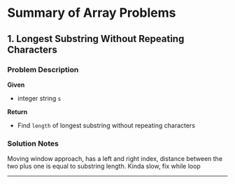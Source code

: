 # Summary of Array Problems

## 1. Longest Substring Without Repeating Characters
### Problem Description
**Given**
- integer string `s`

**Return**
- Find `length` of longest substring without repeating characters

### Solution Notes
Moving window approach, has a left and right index, distance between the two plus one is equal to substring length. Kinda slow, fix while loop

---
